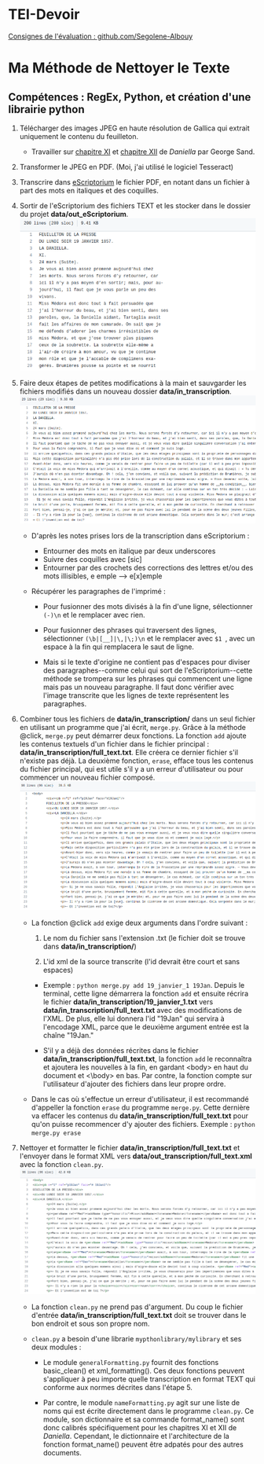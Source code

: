 # TEI-Devoir

[Consignes de l'évaluation : github.com/Segolene-Albouy](https://github.com/Segolene-Albouy/XML-TEI_M2TNAH/blob/main/ConsignesEvaluation.md)

    
# Ma Méthode de Nettoyer le Texte

## Compétences : RegEx, Python, et création d'une librairie python

1. Télécharger des images JPEG en haute résolution de Gallica qui extrait uniquement le contenu du feuilleton.
	* Travailler sur [chapitre XI](https://gallica.bnf.fr/ark:/12148/bpt6k4775593/f1.image) et [chapitre XII](https://gallica.bnf.fr/ark:/12148/bpt6k4775601/f1.image) de _Daniella_ par George Sand.

2. Transformer le JPEG en PDF. (Moi, j'ai utilisé le logiciel Tesseract)

3. Transcrire dans [eScriptorium](https://traces6.paris.inria.fr/) le fichier PDF, en notant dans un fichier à part des mots en italiques et des coquilles.

4. Sortir de l'eScriptorium des fichiers TEXT et les stocker dans le dossier du projet __data/out_eScriptorium__.
![exemple 1](https://github.com/kat-kel/TEI-Devoir/blob/main/Capture%20d%E2%80%99%C3%A9cran%20de%202021-12-08%2020-03-47.png?raw=true)

5. Faire deux étapes de petites modifications à la main et sauvgarder les fichiers modifiés dans un nouveau dossier __data/in_transcription__.
![exemple 2](https://github.com/kat-kel/TEI-Devoir/blob/main/Capture%20d%E2%80%99%C3%A9cran%20de%202021-12-08%2020-03-01.png?raw=true)

	* D'après les notes prises lors de la transcription dans eScriptorium :

		* Entourner des mots en italique par deux underscores
		* Suivre des coquilles avec \[sic]
		* Entourner par des crochets des corrections des lettres et/ou des mots illisibles, e emple --> e\[x]emple

	* Récupérer les paragraphes de l'imprimé :

		* Pour fusionner des mots divisés à la fin d'une ligne, sélectionner ```(-)\n``` et le remplacer avec rien.

		* Pour fusionner des phrases qui traversent des lignes, sélectionner ```(\b|[__]|\,|\;)\n``` et le remplacer avec ```$1 ```, avec un espace à la fin qui remplacera le saut de ligne.

		* Mais si le texte d'origine ne contient pas d'espaces pour diviser des paragraphes--comme celui qui sort de l'eScriptorium--cette méthode se trompera sur les phrases qui commencent une ligne mais pas un nouveau paragraphe. Il faut donc vérifier avec l'image transcrite que les lignes de texte représentent les paragraphes.

6. Combiner tous les fichiers de __data/in_transcription/__ dans un seul fichier en utilisant un programme que j'ai écrit, ```merge.py```. Grâce à la méthode @click, ```merge.py``` peut démarrer deux fonctions. La fonction ```add``` ajoute les contenus textuels d'un fichier dans le fichier principal : __data/in_transcription/full_text.txt__. Elle créera ce dernier fichier s'il n'existe pas déjà. La deuxième fonction, ```erase```, efface tous les contenus du fichier principal, qui est utile s'il y a un erreur d'utilisateur ou pour commencer un nouveau fichier composé.
![exemple 3](https://github.com/kat-kel/TEI-Devoir/blob/main/Capture%20d%E2%80%99%C3%A9cran%20de%202021-12-08%2020-02-24.png?raw=true)

	* La fonction @click ```add``` exige deux arguments dans l'ordre suivant :
	
		1. Le nom du fichier sans l'extension .txt (le fichier doit se trouve dans __data/in_transcription/__)
		
		2. L'id xml de la source transcrite (l'id devrait être court et sans espaces)

		* Exemple : ```python merge.py add 19_janvier_1 19Jan```. Depuis le terminal, cette ligne démarrera la fonction ```add``` et ensuite récrira le fichier __data/in_transcription/19_janvier_1.txt__ vers __data/in_transcription/full_text.txt__ avec des modifications de l'XML. De plus, elle lui donnera l'id "19Jan" qui servira à l'encodage XML, parce que le deuxième argument entrée est la chaîne "19Jan."

		* S'il y a déjà des données récrites dans le fichier __data/in_transcription/full_text.txt__, la fonction ```add``` le reconnaîtra et ajoutera les nouvelles à la fin, en gardant \<body> en haut du document et <\\body> en bas. Par contre, la fonction compte sur l'utilisateur d'ajouter des fichiers dans leur propre ordre.

	* Dans le cas où s'effectue un erreur d'utilisateur, il est recommandé d'appeller la fonction ```erase``` du programme ```merge.py```. Cette dernière va effacer les contenus du __data/in_transcription/full_text.txt__ pour qu'on puisse recommencer d'y ajouter des fichiers. Exemple : ```python merge.py erase```

7. Nettoyer et formatter le fichier __data/in_transcription/full_text.txt__ et l'envoyer dans le format XML vers __data/out_transcription/full_text.xml__ avec la fonction ```clean.py```.
![exemple 4](https://github.com/kat-kel/TEI-Devoir/blob/main/Capture%20d%E2%80%99%C3%A9cran%20de%202021-12-08%2020-01-21.png?raw=true)

	* La fonction ```clean.py``` ne prend pas d'argument. Du coup le fichier d'entrée __data/in_transcription/full_text.txt__ doit se trouver dans le bon endroit et sous son propre nom.

	* ```clean.py``` a besoin d'une librarie ```mypthonlibrary/mylibrary``` et ses deux modules :

		* Le module ```generalFormatting.py``` fournit des fonctions basic_clean() et xml_formatting(). Ces deux fonctions peuvent s'appliquer à peu importe quelle transcription en format TEXT qui conforme aux normes décrites dans l'étape 5.

		* Par contre, le module ```nameFormatting.py``` agit sur une liste de noms qui est écrite directement dans le programme ```clean.py```. Ce module, son dictionnaire et sa commande format_name() sont donc calibrés spécifiquement pour les chapitres XI et XII de _Daniella_. Cependant, le dictionnaire et l'architecture de la fonction format_name() peuvent être adpatés pour des autres documents.
